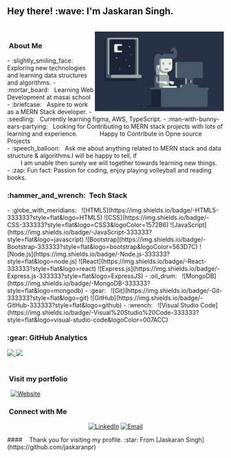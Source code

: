 <h2> Hey there! :wave: I'm Jaskaran Singh.</h2>
 <br/>
 <div><img align="right" alt="Github" src="https://raw.githubusercontent.com/AVS1508/AVS1508/master/assets/Night-Coding.gif" /></div>
<h3> &nbsp;About Me </h3>
- :slightly_smiling_face: &nbsp; Exploring new technologies and learning data structures and algorithms.
- :mortar_board: &nbsp; Learning Web Development at masai school
- :briefcase: &nbsp; Aspire to work as a MERN Stack developer.
- :seedling: &nbsp; Currently learning figma, AWS, TypeScript.
- :man-with-bunny-ears-partying: &nbsp;&nbsp;Looking for Contributing to MERN stack projects with lots of learning and experience. &nbsp; &nbsp; &nbsp; &nbsp; &nbsp; &nbsp; Happy to Contribute in Opne source Projects<br>
- :speech_balloon: &nbsp;&nbsp;Ask me about anything related to MERN stack and data structure & algorithms.I will be happy to tell, if <br/>&nbsp;&nbsp;&nbsp;&nbsp;&nbsp;&nbsp;&nbsp;&nbsp;I am unable then surely we will together towards learning new things.
<br/>
- :zap: Fun fact: Passion for coding, enjoy playing volleyball and reading books.
<h3> :hammer_and_wrench: &nbsp;Tech Stack</h3>
- :globe_with_meridians: &nbsp;
  ![HTML5](https://img.shields.io/badge/-HTML5-333333?style=flat&logo=HTML5)
  ![CSS](https://img.shields.io/badge/-CSS-333333?style=flat&logo=CSS3&logoColor=1572B6)
  ![JavaScript](https://img.shields.io/badge/-JavaScript-333333?style=flat&logo=javascript)
  ![Bootstrap](https://img.shields.io/badge/-Bootstrap-333333?style=flat&logo=bootstrap&logoColor=563D7C)
  ![Node.js](https://img.shields.io/badge/-Node.js-333333?style=flat&logo=node.js)
  ![React](https://img.shields.io/badge/-React-333333?style=flat&logo=react)
  ![Express.js](https://img.shields.io/badge/-Express.js-333333?style=flat&logo=ExpressJS)
<!--   ![Redux](https://img.shields.io/badge/-Redux-236799?style=flat&logo=redux) -->
- :oil_drum: &nbsp;
  ![MongoDB](https://img.shields.io/badge/-MongoDB-333333?style=flat&logo=mongodb)
- :gear: &nbsp;
  ![Git](https://img.shields.io/badge/-Git-333333?style=flat&logo=git)
  ![GitHub](https://img.shields.io/badge/-GitHub-333333?style=flat&logo=github)
- :wrench: &nbsp;
  ![Visual Studio Code](https://img.shields.io/badge/-Visual%20Studio%20Code-333333?style=flat&logo=visual-studio-code&logoColor=007ACC)
<!--   ![Atom](https://img.shields.io/badge/-Atom-333333?style=flat&logocolor=&logo=atom) -->
<br/>
 <div>
<h3>:gear: GitHub Analytics</h3>
<a href="https://github.com/jaskaranpr">
  <img height="180em" src="https://github-readme-stats.vercel.app/api?username=jaskaranpr&show_icons=true&theme=radical" />
  <img height="180em" src="https://github-readme-stats.vercel.app/api/top-langs/?username=jaskaranpr&theme=buefy&layout=compact" />
</a>
 </div>
<br/>
<h3>&nbsp;Visit my portfolio </h3>
&nbsp;&nbsp;<a href="#" target="_blank"><img alt="Website" src="https://img.shields.io/badge/Website-portfolio-blue?style=flat-square&logo=google-chrome"></a><br/>
<h3>&nbsp;Connect with Me </h3>
<p align="center">
<a href="https://www.linkedin.com/in/jaskaranpr/" target="_blank"><img alt="LinkedIn" src="https://img.shields.io/badge/LinkedIn-Sudhanshu%20Sharma-blue?style=flat-square&logo=linkedin"></a>
<a href="mailto:jaskaransingh98033@gmail.com" target="_blank"><img alt="Email" src="https://img.shields.io/badge/Gmail-Jaskaran%20Singh-blue?style=flat-square&logo=gmail"></a>
</p>
#### &nbsp;&nbsp; Thank you for visiting my profile.
:star:️ From [Jaskaran Singh](https://github.com/jaskaranpr)
